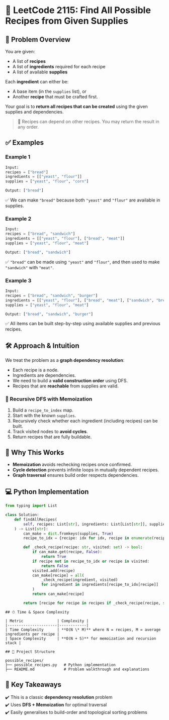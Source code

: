 # 🧾 LeetCode 2115: Find All Possible Recipes from Given Supplies

## 📌 Problem Overview

You are given:

- A list of **recipes**
- A list of **ingredients** required for each recipe
- A list of available **supplies**

Each **ingredient** can either be:
- A base item (in the `supplies` list), or
- Another **recipe** that must be crafted first.

Your goal is to **return all recipes that can be created** using the given supplies and dependencies.

> 🧠 Recipes can depend on other recipes. You may return the result in any order.

## ✅ Examples

### Example 1

```python
Input:
recipes = ["bread"]
ingredients = [["yeast", "flour"]]
supplies = ["yeast", "flour", "corn"]

Output: ["bread"]
```

✅ We can make `"bread"` because both `"yeast"` and `"flour"` are available in supplies.

### Example 2

```python
Input:
recipes = ["bread", "sandwich"]
ingredients = [["yeast", "flour"], ["bread", "meat"]]
supplies = ["yeast", "flour", "meat"]

Output: ["bread", "sandwich"]
```

✅ `"bread"` can be made using `"yeast"` and `"flour"`, and then used to make `"sandwich"` with `"meat"`.

### Example 3

```python
Input:
recipes = ["bread", "sandwich", "burger"]
ingredients = [["yeast", "flour"], ["bread", "meat"], ["sandwich", "bread"]]
supplies = ["yeast", "flour", "meat"]

Output: ["bread", "sandwich", "burger"]
```

✅ All items can be built step-by-step using available supplies and previous recipes.

## 🛠️ Approach & Intuition

We treat the problem as a **graph dependency resolution**:
- Each recipe is a node.
- Ingredients are dependencies.
- We need to build a **valid construction order** using DFS.
- Recipes that are **reachable** from supplies are valid.

### 🔄 Recursive DFS with Memoization
1. Build a `recipe_to_index` map.
2. Start with the known `supplies`.
3. Recursively check whether each ingredient (including recipes) can be built.
4. Track visited nodes to **avoid cycles**.
5. Return recipes that are fully buildable.

## 🧠 Why This Works

- **Memoization** avoids rechecking recipes once confirmed.
- **Cycle detection** prevents infinite loops in mutually dependent recipes.
- **Graph traversal** ensures build order respects dependencies.

## 💻 Python Implementation

```python
from typing import List

class Solution:
    def findAllRecipes(
        self, recipes: List[str], ingredients: List[List[str]], supplies: List[str]
    ) -> List[str]:
        can_make = dict.fromkeys(supplies, True)
        recipe_to_idx = {recipe: idx for idx, recipe in enumerate(recipes)}

        def _check_recipe(recipe: str, visited: set) -> bool:
            if can_make.get(recipe, False):
                return True
            if recipe not in recipe_to_idx or recipe in visited:
                return False
            visited.add(recipe)
            can_make[recipe] = all(
                _check_recipe(ingredient, visited)
                for ingredient in ingredients[recipe_to_idx[recipe]]
            )
            return can_make[recipe]

        return [recipe for recipe in recipes if _check_recipe(recipe, set())]
```


```
## ⏱ Time & Space Complexity

| Metric               | Complexity |
|----------------------|------------|
| Time Complexity      | **O(N \* M)** where N = recipes, M = average ingredients per recipe |
| Space Complexity     | **O(N + S)** for memoization and recursion stack |

## 📂 Project Structure

possible_recipes/
├── possible_recipes.py   # Python implementation
├── README.md             # Problem walkthrough and explanations
```

## 🧠 Key Takeaways

✔️ This is a classic **dependency resolution** problem  
✔️ Uses **DFS + Memoization** for optimal traversal  
✔️ Easily generalises to build-order and topological sorting problems  
